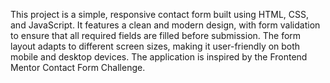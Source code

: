 This project is a simple, responsive contact form built using HTML, CSS, and JavaScript. It features a clean and modern design, with form validation to ensure that all required fields are filled before submission. The form layout adapts to different screen sizes, making it user-friendly on both mobile and desktop devices. The application is inspired by the Frontend Mentor Contact Form Challenge.
